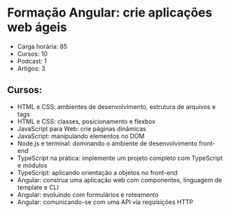# Formação Angular: crie aplicações web ágeis

* Carga horária: 85
* Cursos: 10
* Podcast: 1
* Artigos: 3

## Cursos:

* HTML e CSS: ambientes de desenvolvimento, estrutura de arquivos e tags
* HTML e CSS: classes, posicionamento e flexbox
* JavaScript para Web: crie páginas dinâmicas
* JavaScript: manipulando elementos no DOM
* Node.js e terminal: dominando o ambiente de desenvolvimento front-end
* TypeScript na prática: implemente um projeto completo com TypeScript e módulos
* TypeScript: aplicando orientação a objetos no front-end
* Angular: construa uma aplicação web com componentes, linguagem de template e CLI
* Angular: evoluindo com formulários e roteamento
* Angular: comunicando-se com uma API via requisições HTTP 